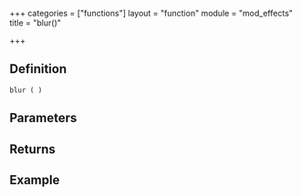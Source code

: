 +++
categories = ["functions"]
layout = "function"
module = "mod_effects"
title = "blur()"

+++

## Definition

    blur ( )

## Parameters

## Returns

## Example
